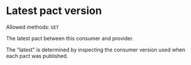 # Latest pact version

Allowed methods: `GET`

The latest pact between this consumer and provider.

The "latest" is determined by inspecting the consumer version used when each pact was published.

